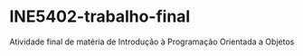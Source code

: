 # INE5402-trabalho-final
 Atividade final de matéria de Introdução à Programação Orientada a Objetos
